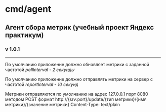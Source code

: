 # cmd/agent

## Агент сбора метрик (учебный проект Яндекс практикум)  

### v 1.0.1
___
По умолчанию приложение должно обновляет метрики с заданной частотой
*pollInterval	- 2 секунды*  

По умолчанию приложение должно отправлять метрики на сервер с частотой
*reportInterval	- 10 секунд*  

Метрики отправляются по умолчанию на адрес 127.0.0.1 порт 8080 методом POST
формат http://{srv:port}/update/{тип метрики}/{имя метрики}/{значение метрики}
Content-Type: text/plain
